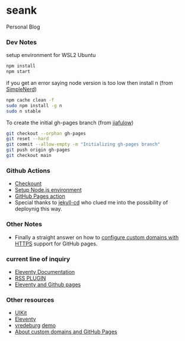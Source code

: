 # seank
Personal Blog

### Dev Notes

setup environment for WSL2 Ubuntu

```bash
npm install
npm start
```

if you get an error saying node version is too low then install n (from [SimpleNerd](https://simplernerd.com/node-update-version/))

```bash
npm cache clean -f
sudo npm install -g n
sudo n stable
```

To create the initial gh-pages branch (from [jiafulow](https://jiafulow.github.io/blog/2020/07/09/create-gh-pages-branch-in-existing-repo/))

```bash
git checkout --orphan gh-pages
git reset --hard
git commit --allow-empty -m "Initializing gh-pages branch"
git push origin gh-pages
git checkout main
```

### Github Actions

- [Checkount](https://github.com/marketplace/actions/checkout)
- [Setup Node.js environment](https://github.com/marketplace/actions/setup-node-js-environment)
- [GitHub Pages action](https://github.com/marketplace/actions/github-pages-action)
- Special thanks to [jekyll-cd](https://github.com/victoriadrake/jekyll-cd/) who clued me into the possibility of deploynig this way.

### Other Notes

- Finally a straight answer on how to [configure custom domains with HTTPS](https://www.devdiaries.net/blog/How-to-set-up-custom-domain-for-Github-Pages-with-HTTPS/) support for GitHub pages.

### current line of inquiry

- [Eleventy Documentation](https://www.11ty.dev/docs/collections/#how-to-exclude-content-from-collections)
- [RSS PLUGIN](https://www.11ty.dev/docs/plugins/rss/)
- [Eleventy and Github pages](https://www.linkedin.com/pulse/eleventy-github-pages-lea-tortay/)

### Other resources 

* [UIKit](https://getuikit.com/docs/alert)
* [Eleventy](https://www.11ty.dev/docs/)
* [vredeburg](https://github.com/dafiulh/vredeburg) [demo](https://vredeburg.netlify.app/)
* [About custom domains and GitHub Pages](https://docs.github.com/en/pages/configuring-a-custom-domain-for-your-github-pages-site/about-custom-domains-and-github-pages)
